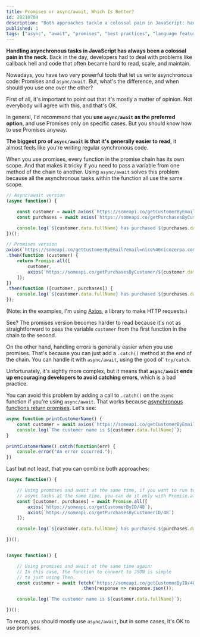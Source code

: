 ```yaml
---
title: Promises or async/await, Which Is Better?
id: 20210704
description: "Both approaches tackle a colossal pain in JavaScript: handling asynchronous tasks. But, what's the difference, and when should you use one over the other?"
published: 1
tags: ["async", "await", "promises", "best practices", "language features"]
---
```

**Handling asynchronous tasks in JavaScript has always been a colossal pain in the neck.** Back in the day, developers had to deal with problems like callback hell and code that often became hard to read, scale, and maintain.

Nowadays, you have two very powerful tools that let us write asynchronous code: Promises and `async/await`. But, what's the difference, and when should you use one over the other?

First of all, it's important to point out that it's mostly a matter of opinion. Not everybody will agree with this, and that's OK.

In general, I'd recommend that you **use `async/await` as the preferred option**, and use Promises only on specific cases. But you should know how to use Promises anyway.

**The biggest pro of `async/await` is that it's generally easier to read**, it almost feels like you're writing regular synchronous code.

When you use promises, every function in the promise chain has its own scope. And that makes it tricky if you need to pass a variable from one method of the chain to another. Using `async/await` solves this problem because all the asynchronous tasks within the function all use the same scope.

```javascript
// Async/await version
(async function() {

    const customer = await axios(`https://someapi.co/getCustomerByEmail?email=nico%40nicozerpa.com`);
    const purchases = await axios(`https://someapi.co/getPurchasesByCustomerID/${customer.id}`);

    console.log(`${customer.data.fullName} has purchased ${purchases.data.length} times`);
})();

// Promises version
axios(`https://someapi.co/getCustomerByEmail?email=nico%40nicozerpa.com`)
.then(function (customer) {
    return Promise.all([
        customer,
        axios(`https://someapi.co/getPurchasesByCustomer/${customer.data.id}`)
    ]);
})
.then(function ([customer, purchases]) {
    console.log(`${customer.data.fullName} has purchased ${purchases.data.length} times`);
});
```
(Note: in the examples, I'm using [Axios](https://axios-http.com/), a library to make HTTP requests.)

See? The promises version becomes harder to read because it's not as straightforward to pass the variable `customer` from the first function in the chain to the second.

On the other hand, handling errors is generally easier when you use promises. That's because you can just add a `.catch()` method at the end of the chain. You can handle it with `async/await`, using the good ol' `try/catch`. 

Unfortunately, it's sightly more complex, but it means that **`async/await` ends up encouraging developers to avoid catching errors**, which is a bad practice.


You can avoid this problem by adding a call to `.catch()` on the `async` function if you're using `async/await`. That works because [asynchronous functions return promises](/im-using-async-await-why-does-my-function-return-a-promise). Let's see:

```javascript
async function printCustomerName() {
    const customer = await axios(`https://someapi.co/getCustomerByEmail?email=nico%40nicozerpa.com`);
    console.log(`The customer name is ${customer.data.fullName}`);
}

printCustomerName().catch(function(err) {
    console.error("An error occurred.");
})
```

Last but not least, that you can combine both approaches:
```javascript
(async function() {

    // Using promises and await at the same time, if you want to run two
    // async tasks at the same time, you can do it only with Promise.all
    const [customer, purchases] = await Promise.all([
        axios(`https://someapi.co/getCustomerByID/48`),
        axios(`https://someapi.co/getPurchasesByCustomerID/48`)
    ]);

    console.log(`${customer.data.fullName} has purchased ${purchases.data.length} times`);

})();


(async function() {

    // Using promises and await at the same time again:
    // In this case, the function to convert to JSON is simple
    // to just using Then.
    const customer = await fetch(`https://someapi.co/getCustomerByID/48`)
                            .then(response => response.json());

    console.log(`The customer name is ${customer.data.fullName}`);

})();
```

To recap, you should mostly use `async/await`, but in some cases, it's OK to use promises. 